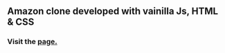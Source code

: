 ## Amazon clone developed with vainilla Js, HTML & CSS

### Visit the [page.](https://e-commerce-clone23.netlify.app/)